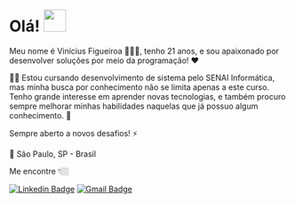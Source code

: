 # Olá! <img src="https://raw.githubusercontent.com/kaueMarques/kaueMarques/master/hi.gif" width="40px">

Meu nome é Vinícius Figueiroa 🙋🏻‍♂️, tenho 21 anos, e sou apaixonado por desenvolver soluções por meio da programação! ❤️

🐱‍💻 Estou cursando desenvolvimento de sistema pelo SENAI Informática, mas minha busca por conhecimento não se limita apenas a este curso. Tenho grande interesse em aprender novas tecnologias, e também procuro sempre melhorar minhas habilidades naquelas que já possuo algum conhecimento. 🚀

Sempre aberto a novos desafios! ⚡

📍 São Paulo, SP - Brasil

Me encontre 👇🏼

[![Linkedin Badge](https://img.shields.io/badge/-LinkedIn-blue?style=flat-square&logo=Linkedin&logoColor=white&link=https://www.linkedin.com/in/isadora-rodrigues-stangarlin-48402b141/)](https://www.linkedin.com/in/isadora-rodrigues-stangarlin-48402b141/) 
[![Gmail Badge](https://img.shields.io/badge/-Gmail-efefef?style=flat-square&logo=Gmail&logoColor=red&link=mailto:vinissfigueiroa@gmail.com)](mailto:vinissfigueiroa@gmail.com/) 

<!--
**vinixiii/vinixiii** is a ✨ _special_ ✨ repository because its `README.md` (this file) appears on your GitHub profile.

Here are some ideas to get you started:

- 🔭 I’m currently working on ...
- 🌱 I’m currently learning ...
- 👯 I’m looking to collaborate on ...
- 🤔 I’m looking for help with ...
- 💬 Ask me about ...
- 📫 How to reach me: ...
- 😄 Pronouns: ...
- ⚡ Fun fact: ...
-->
